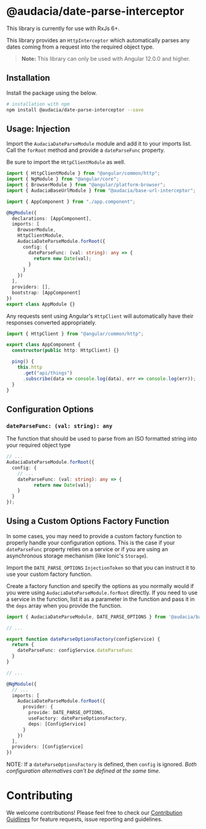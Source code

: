 # @audacia/date-parse-interceptor

This library is currently for use with RxJs 6+.

This library provides an `HttpInterceptor` which automatically parses any dates coming from a request into the required object type.

> **Note:** This library can only be used with Angular 12.0.0 and higher.

## Installation

Install the package using the below.

```bash
# installation with npm
npm install @audacia/date-parse-interceptor --save
```

## Usage: Injection

Import the `AudaciaDateParseModule` module and add it to your imports list. Call the `forRoot` method and provide a `dateParseFunc` property.

Be sure to import the `HttpClientModule` as well.

```ts
import { HttpClientModule } from "@angular/common/http";
import { NgModule } from "@angular/core";
import { BrowserModule } from "@angular/platform-browser";
import { AudaciaBaseUrlModule } from "@audacia/base-url-interceptor";

import { AppComponent } from "./app.component";

@NgModule({
  declarations: [AppComponent],
  imports: [
    BrowserModule,
    HttpClientModule,
    AudaciaDateParseModule.forRoot({
      config: {
        dateParseFunc: (val: string): any => {
          return new Date(val);
        }
      }
    })
  ],
  providers: [],
  bootstrap: [AppComponent]
})
export class AppModule {}
```

Any requests sent using Angular's `HttpClient` will automatically have their responses converted appropriately.

```ts
import { HttpClient } from "@angular/common/http";

export class AppComponent {
  constructor(public http: HttpClient) {}

  ping() {
    this.http
      .get("api/things")
      .subscribe(data => console.log(data), err => console.log(err));
  }
}
```

## Configuration Options

### `dateParseFunc: (val: string): any`

The function that should be used to parse from an ISO formatted string into your required object type

```ts
// ...
AudaciaDateParseModule.forRoot({
  config: {
    // ...
    dateParseFunc: (val: string): any => {
          return new Date(val);
    }
  }
});
```

## Using a Custom Options Factory Function

In some cases, you may need to provide a custom factory function to properly handle your configuration options. This is the case if your `dateParseFunc` property relies on a service or if you are using an asynchronous storage mechanism (like Ionic's `Storage`).

Import the `DATE_PARSE_OPTIONS` `InjectionToken` so that you can instruct it to use your custom factory function.

Create a factory function and specify the options as you normally would if you were using `AudaciaDateParseModule.forRoot` directly. If you need to use a service in the function, list it as a parameter in the function and pass it in the `deps` array when you provide the function.

```ts
import { AudaciaDateParseModule, DATE_PARSE_OPTIONS } from '@audacia/base-url-interceptor';

// ...

export function dateParseOptionsFactory(configService) {
  return {
    dateParseFunc: configService.dateParseFunc
  }
}

// ...

@NgModule({
  // ...
  imports: [
    AudaciaDateParseModule.forRoot({
      provider: {
        provide: DATE_PARSE_OPTIONS,
        useFactory: dateParseOptionsFactory,
        deps: [ConfigService]
      }
    })
  ],
  providers: [ConfigService]
})
```

NOTE: If a `dateParseOptionsFactory` is defined, then `config` is ignored. _Both configuration alternatives can't be defined at the same time_.

# Contributing

We welcome contributions! Please feel free to check our [Contribution Guidlines](https://github.com/audaciaconsulting/.github/blob/main/CONTRIBUTING.md) for feature requests, issue reporting and guidelines.
